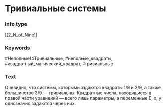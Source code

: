 # Тривиальные системы
### Info type
[[2_N_of_Nine]]
### Keywords
#Неполные14Тривиальные, #неполные_квадраты, #квадратный_магический_квадрат, #тривиальные
### Text
Очевидно, что системы, которыми задаются квадраты 1/9 и 2/9, а также большинство 3/9 — тривиальны. Квадратные числа, находящиеся в правой части уравнений — всего лишь параметры, а переменные E, x, y однозначно задаются через них.